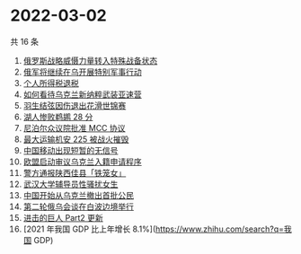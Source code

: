 # 2022-03-02

共 16 条

<!-- BEGIN -->
<!-- 最后更新时间 Wed Mar 02 2022 03:13:13 GMT+0800 (China Standard Time) -->

1. [俄罗斯战略威慑力量转入特殊战备状态](https://www.zhihu.com/search?q=俄罗斯乌克兰)
1. [俄军将继续在乌开展特别军事行动](https://www.zhihu.com/search?q=俄罗斯乌克兰)
1. [个人所得税退税](https://www.zhihu.com/search?q=个人所得税)
1. [如何看待乌克兰新纳粹武装亚速营](https://www.zhihu.com/search?q=亚速营)
1. [羽生结弦因伤退出花滑世锦赛](https://www.zhihu.com/search?q=羽生结弦)
1. [湖人惨败鹈鹕 28 分](https://www.zhihu.com/search?q=湖人)
1. [尼泊尔众议院批准 MCC 协议](https://www.zhihu.com/search?q=尼泊尔)
1. [最大运输机安 225 被战火摧毁](https://www.zhihu.com/search?q=安225)
1. [中国移动出现短暂的无信号](https://www.zhihu.com/search?q=中国移动没信号)
1. [欧盟启动审议乌克兰入籍申请程序](https://www.zhihu.com/search?q=乌克兰欧盟)
1. [警方通报陕西佳县「铁笼女」](https://www.zhihu.com/search?q=铁笼女)
1. [武汉大学辅导员性骚扰女生](https://www.zhihu.com/search?q=武汉大学辅导员)
1. [中国开始从乌克兰撤出首批公民](https://www.zhihu.com/search?q=撤侨)
1. [第二轮俄乌会谈在白波边境举行](https://www.zhihu.com/search?q=俄乌谈判)
1. [进击的巨人 Part2 更新](https://www.zhihu.com/search?q=进击的巨人)
1. [2021 年我国 GDP 比上年增长 8.1%](https://www.zhihu.com/search?q=我国 GDP)

<!-- END -->
